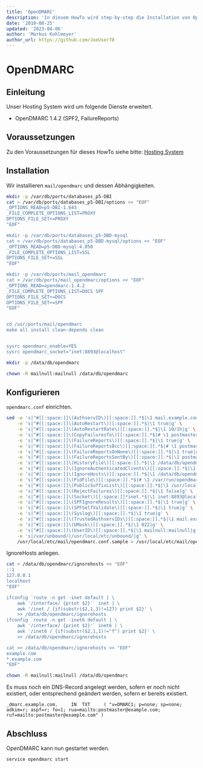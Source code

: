 ```yaml
---
title: 'OpenDMARC'
description: 'In diesem HowTo wird step-by-step die Installation von OpenDMARC für ein Hosting System auf Basis von FreeBSD 64Bit auf einem dedizierten Server beschrieben.'
date: '2010-08-25'
updated: '2023-04-06'
author: 'Markus Kohlmeyer'
author_url: https://github.com/JoeUser78
---
```


# OpenDMARC

## Einleitung

Unser Hosting System wird um folgende Dienste erweitert.

- OpenDMARC 1.4.2 (SPF2, FailureReports)

## Voraussetzungen

Zu den Voraussetzungen für dieses HowTo siehe bitte: [Hosting System](/howtos/freebsd/hosting_system/)

## Installation

Wir installieren `mail/opendmarc` und dessen Abhängigkeiten.

``` bash
mkdir -p /var/db/ports/databases_p5-DBI
cat > /var/db/ports/databases_p5-DBI/options << "EOF"
_OPTIONS_READ=p5-DBI-1.643
_FILE_COMPLETE_OPTIONS_LIST=PROXY
OPTIONS_FILE_SET+=PROXY
"EOF"

mkdir -p /var/db/ports/databases_p5-DBD-mysql
cat > /var/db/ports/databases_p5-DBD-mysql/options << "EOF"
_OPTIONS_READ=p5-DBD-mysql-4.050
_FILE_COMPLETE_OPTIONS_LIST=SSL
OPTIONS_FILE_SET+=SSL
"EOF"

mkdir -p /var/db/ports/mail_opendmarc
cat > /var/db/ports/mail_opendmarc/options << "EOF"
_OPTIONS_READ=opendmarc-1.4.2
_FILE_COMPLETE_OPTIONS_LIST=DOCS SPF
OPTIONS_FILE_SET+=DOCS
OPTIONS_FILE_SET+=SPF
"EOF"


cd /usr/ports/mail/opendmarc
make all install clean-depends clean


sysrc opendmarc_enable=YES
sysrc opendmarc_socket="inet:8893@localhost"
```

``` bash
mkdir -p /data/db/opendmarc

chown -R mailnull:mailnull /data/db/opendmarc
```

## Konfigurieren

`opendmarc.conf` einrichten.

``` bash
sed -e 's|^#[[:space:]]\(AuthservID\)[[:space:]].*$|\1 mail.example.com|g' \
    -e 's|^#[[:space:]]\(AutoRestart\)[[:space:]].*$|\1 true|g' \
    -e 's|^#[[:space:]]\(AutoRestartRate\)[[:space:]].*$|\1 10/1h|g' \
    -e 's|^#[[:space:]]\(CopyFailuresTo\)[[:space:]].*$|# \1 postmaster@example.com|g' \
    -e 's|^#[[:space:]]\(FailureReports\)[[:space:]].*$|\1 true|g' \
    -e 's|^#[[:space:]]\(FailureReportsBcc\)[[:space:]].*$|# \1 postmaster@example.com|g' \
    -e 's|^#[[:space:]]\(FailureReportsOnNone\)[[:space:]].*$|\1 true|g' \
    -e 's|^#[[:space:]]\(FailureReportsSentBy\)[[:space:]].*$|\1 postmaster@example.com|g' \
    -e 's|^#[[:space:]]\(HistoryFile\)[[:space:]].*$|\1 /data/db/opendmarc/opendmarc.dat|g' \
    -e 's|^#[[:space:]]\(IgnoreAuthenticatedClients\)[[:space:]].*$|\1 true|g' \
    -e 's|^#[[:space:]]\(IgnoreHosts\)[[:space:]].*$|\1 /data/db/opendmarc/ignorehosts|g' \
    -e 's|^#[[:space:]]\(PidFile\)[[:space:]].*$|# \1 /var/run/opendmarc/pid|g' \
    -e 's|^#[[:space:]]\(PublicSuffixList\)[[:space:]].*$|\1 /usr/local/share/public_suffix_list/public_suffix_list.dat|g' \
    -e 's|^#[[:space:]]\(RejectFailures\)[[:space:]].*$|\1 false|g' \
    -e 's|^#[[:space:]]\(Socket\)[[:space:]]*inet.*$|\1 inet:8893@localhost|g' \
    -e 's|^#[[:space:]]\(SPFIgnoreResults\)[[:space:]].*$|\1 true|g' \
    -e 's|^#[[:space:]]\(SPFSelfValidate\)[[:space:]].*$|\1 true|g' \
    -e 's|^#[[:space:]]\(Syslog\)[[:space:]].*$|\1 true|g' \
    -e 's|^#[[:space:]]\(TrustedAuthservIDs\)[[:space:]].*$|\1 mail.example.com|g' \
    -e 's|^#[[:space:]]\(UMask\)[[:space:]].*$|\1 022|g' \
    -e 's|^#[[:space:]]\(UserID\)[[:space:]].*$|\1 mailnull:mailnull|g' \
    -e 's|/var/unbound/|/usr/local/etc/unbound/|g' \
    /usr/local/etc/mail/opendmarc.conf.sample > /usr/local/etc/mail/opendmarc.conf
```

IgnoreHosts anlegen.

``` bash
cat > /data/db/opendmarc/ignorehosts << "EOF"
::1
127.0.0.1
localhost
"EOF"

ifconfig `route -n get -inet default | \
    awk '/interface/ {print $2}'` inet | \
    awk '/inet / {if(substr($2,1,3)!=127) print $2}' \
    >> /data/db/opendmarc/ignorehosts
ifconfig `route -n get -inet6 default | \
    awk '/interface/ {print $2}'` inet6 | \
    awk '/inet6 / {if(substr($2,1,1)!="f") print $2}' \
    >> /data/db/opendmarc/ignorehosts

cat >> /data/db/opendmarc/ignorehosts << "EOF"
example.com
*.example.com
"EOF"
```

``` bash
chown -R mailnull:mailnull /data/db/opendmarc
```

Es muss noch ein DNS-Record angelegt werden, sofern er noch nicht existiert, oder entsprechend geändert werden, sofern er bereits existiert.

``` dns-zone
_dmarc.example.com.     IN  TXT     ( "v=DMARC1; p=none; sp=none; adkim=r; aspf=r; fo=1; rua=mailto:postmaster@example.com; ruf=mailto:postmaster@example.com" )
```

## Abschluss

OpenDMARC kann nun gestartet werden.

``` bash
service opendmarc start
```
